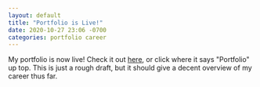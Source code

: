 ```yaml
---
layout: default
title: "Portfolio is Live!"
date: 2020-10-27 23:06 -0700
categories: portfolio career
---
```


My portfolio is now live! Check it out [here](/portfolio/), or click where it says "Portfolio" up top. This is just a rough draft, but it should give a decent overview of my career thus far.
